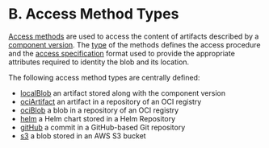 # B.  Access Method Types

[Access methods](../../specification/elements/README.md#artifact-access)
are used to access the content of artifacts described
by a [component version](../../specification/elements/README.md#component-versions).
The [type](../../specification/formats/types.md#access-method-types)
of the methods defines the access procedure and the
[access specification](../../specification/formats/formats.md#access-specifications)
format used to provide the appropriate attributes
required to identity the blob and its location.

The following access method types are centrally defined:

- [localBlob](localBlob.md) an artifact stored along with the component version
- [ociArtifact](ociArtifact.md) an artifact in a repository of an OCI registry
- [ociBlob](ociBlob.md) a blob in a repository of an OCI registry
- [helm](helm.md) a Helm chart stored in a Helm Repository
- [gitHub](gitHub.md) a commit in a GitHub-based Git repository
- [s3](s3.md) a blob stored in an AWS S3 bucket
